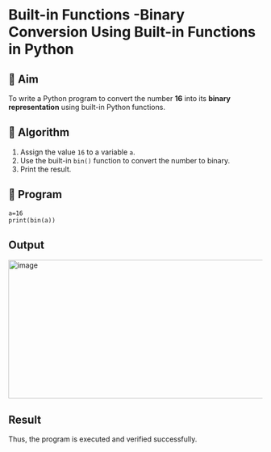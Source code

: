 # Built-in Functions -Binary Conversion Using Built-in Functions in Python

## 🎯 Aim
To write a Python program to convert the number **16** into its **binary representation** using built-in Python functions.

## 🧠 Algorithm
1. Assign the value `16` to a variable `a`.
2. Use the built-in `bin()` function to convert the number to binary.
3. Print the result.

## 🧾 Program
~~~
a=16 
print(bin(a))
~~~
## Output
<img width="620" height="274" alt="image" src="https://github.com/user-attachments/assets/eb5a60e4-8a92-4809-9128-722c41ee0662" />

## Result
Thus, the program is executed and verified successfully.
